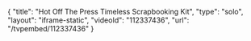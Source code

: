{
    "title": "Hot Off The Press Timeless Scrapbooking Kit",
    "type": "solo",
    "layout": "iframe-static",
    "videoId": "112337436",
    "url": "\/tvpembed\/112337436"
}